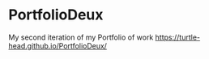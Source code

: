 # PortfolioDeux
My second iteration of my Portfolio of work
https://turtle-head.github.io/PortfolioDeux/
